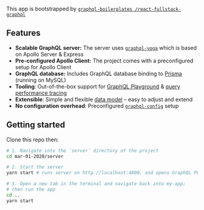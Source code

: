 This app is bootstrapped by [`graphql-boilerplates /react-fullstack-graphql`](https://github.com/graphql-boilerplates/react-fullstack-graphql/tree/master/basic)

## Features

- **Scalable GraphQL server:** The server uses [`graphql-yoga`](https://github.com/prisma/graphql-yoga) which is based on Apollo Server & Express
- **Pre-configured Apollo Client:** The project comes with a preconfigured setup for Apollo Client
- **GraphQL database:** Includes GraphQL database binding to [Prisma](https://www.prismagraphql.com) (running on MySQL)
- **Tooling**: Out-of-the-box support for [GraphQL Playground](https://github.com/prisma/graphql-playground) & [query performance tracing](https://github.com/apollographql/apollo-tracing)
- **Extensible**: Simple and flexible [data model](./database/datamodel.graphql) – easy to adjust and extend
- **No configuration overhead**: Preconfigured [`graphql-config`](https://github.com/prisma/graphql-config) setup

## Getting started

Clone this repo then:

```sh
# 1. Navigate into the `server` directory of the project
cd mar-01-2020/server

# 2. Start the server
yarn start # runs server on http://localhost:4000, and opens GraphQL PLayground

# 3. Open a new tab in the terminal and navigate back into my-app;
# then run the app
cd ..
yarn start
```
